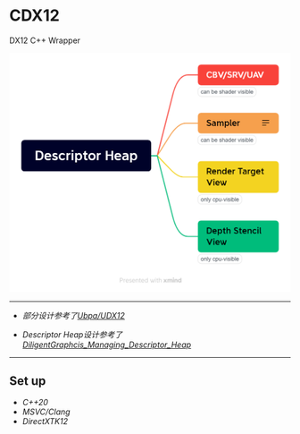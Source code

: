 # CDX12
DX12 C++ Wrapper

<img src="./docs/cdx12-note/images/Descriptor_Heap.png">

---

* *部分设计参考了[Ubpa/UDX12](https://github.com/Ubpa/UDX12)*

* *Descriptor Heap设计参考了   [DiligentGraphcis_Managing_Descriptor_Heap](http://diligentgraphics.com/diligent-engine/architecture/d3d12/managing-descriptor-heaps/)*


---

## Set up

* *C++20*
* *MSVC/Clang*
* *DirectXTK12* 
